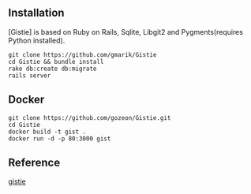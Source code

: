 ## Installation

[Gistie] is based on Ruby on Rails, Sqlite, Libgit2 and Pygments(requires Python installed).

```
git clone https://github.com/gmarik/Gistie
cd Gistie && bundle install
rake db:create db:migrate
rails server
```

## Docker

```
git clone https://github.com/gozeon/Gistie.git
cd Gistie
docker build -t gist .
docker run -d -p 80:3000 gist
```

## Reference

[gistie](http://github.com/gmarik/Gistie)
